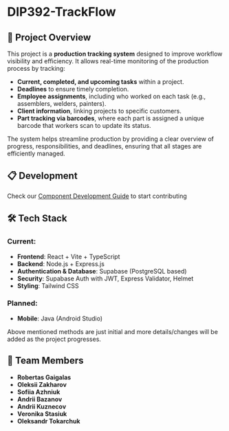 # **DIP392-TrackFlow**  

## 📌 Project Overview  
This project is a **production tracking system** designed to improve workflow visibility and efficiency. It allows real-time monitoring of the production process by tracking:  
- **Current, completed, and upcoming tasks** within a project.  
- **Deadlines** to ensure timely completion.  
- **Employee assignments**, including who worked on each task (e.g., assemblers, welders, painters).  
- **Client information**, linking projects to specific customers.  
- **Part tracking via barcodes**, where each part is assigned a unique barcode that workers scan to update its status.  

The system helps streamline production by providing a clear overview of progress, responsibilities, and deadlines, ensuring that all stages are efficiently managed.  

## 📋 Development
Check our [Component Development Guide](Collaboration.md) to start contributing

## 🛠 Tech Stack
### Current:
* **Frontend**: React + Vite + TypeScript
* **Backend**: Node.js + Express.js
* **Authentication & Database**: Supabase (PostgreSQL based)
* **Security**: Supabase Auth with JWT, Express Validator, Helmet
* **Styling**: Tailwind CSS

### Planned:
* **Mobile**: Java (Android Studio)

Above mentioned methods are just initial and more details/changes will be added as the project progresses.

## 👥 Team Members  
- **Robertas Gaigalas**  
- **Oleksii Zakharov**  
- **Sofiia Azhniuk**  
- **Andrii Bazanov**  
- **Andrii Kuznecov**  
- **Veronika Stasiuk**  
- **Oleksandr Tokarchuk**  



